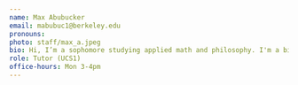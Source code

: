 ```yaml
---
name: Max Abubucker
email: mabubuc1@berkeley.edu
pronouns:
photo: staff/max_a.jpeg
bio: Hi, I’m a sophomore studying applied math and philosophy. I'm a big fan of teaching and Data 8, so I am super excited to be one of your tutors this semester!
role: Tutor (UCS1)
office-hours: Mon 3-4pm
---
```

